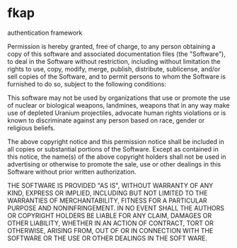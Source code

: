 fkap
====

authentication framework

Permission is hereby granted, free of charge, to any person obtaining a copy
of this software and associated documentation files (the "Software"), to deal
in the Software without restriction, including without limitation the rights
to use, copy, modify, merge, publish, distribute, sublicense, and/or sell
copies of the Software, and to permit persons to whom the Software is
furnished to do so, subject to the following conditions:

This software may not be used by organizations that use or promote the use of
nuclear or biological weapons, landmines, weapons that in any way make use
of depleted Uranium projectiles, advocate human rights violations or is known
to discriminate against any person based on race, gender or religious beliefs.

The above copyright notice and this permission notice shall be included in
all copies or substantial portions of the Software.
Except as contained in this notice, the name(s) of the above copyright holders
shall not be used in advertising or otherwise to promote the sale, use or other
dealings in this Software without prior written authorization.

THE SOFTWARE IS PROVIDED "AS IS", WITHOUT WARRANTY OF ANY KIND, EXPRESS OR IMPLIED, INCLUDING BUT NOT LIMITED TO THE WARRANTIES OF MERCHANTABILITY, FITNESS FOR
A PARTICULAR PURPOSE AND NONINFRINGEMENT. IN NO EVENT SHALL THE AUTHORS OR COPYRIGHT HOLDERS BE LIABLE FOR ANY CLAIM, DAMAGES OR OTHER
LIABILITY, WHETHER IN AN ACTION OF CONTRACT, TORT OR OTHERWISE, ARISING FROM, OUT OF OR IN CONNECTION WITH THE SOFTWARE OR THE USE OR OTHER DEALINGS IN THE SOFT
WARE.
